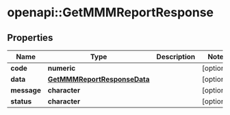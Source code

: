 # openapi::GetMMMReportResponse


## Properties
Name | Type | Description | Notes
------------ | ------------- | ------------- | -------------
**code** | **numeric** |  | [optional] 
**data** | [**GetMMMReportResponseData**](GetMMMReportResponseData.md) |  | [optional] 
**message** | **character** |  | [optional] 
**status** | **character** |  | [optional] 


